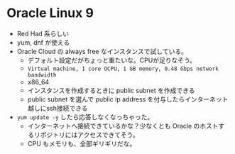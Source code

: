 # Oracle Linux 9

- Red Had 系らしい
- yum, dnf が使える
- Oracle Cloud の always free なインスタンスで試している。
  - デフォルト設定だがちょっと重たいな。CPUが足りなそう。
  - `Virtual machine, 1 core OCPU, 1 GB memory, 0.48 Gbps network bandwidth`
  - x86_64
  - インスタンスを作成するときに public subnet を作成できる
  - public subnet を選んで public ip address を付与したらインターネット越しにssh接続できる
- `yum update -y` したら応答しなくなっちゃった。
  - インターネットへ接続できているかな？少なくとも Oracle のホストするリポジトリにはアクセスできてそう。
  - CPU もメモリも、全部ギリギリだな。
